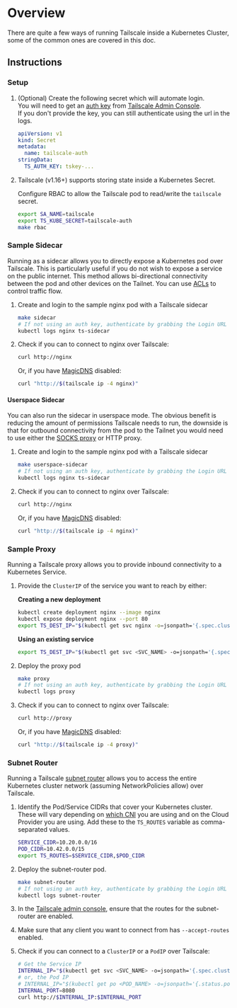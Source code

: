 # Overview

There are quite a few ways of running Tailscale inside a Kubernetes Cluster, some of the common ones are covered in this doc.

## Instructions

### Setup

1. (Optional) Create the following secret which will automate login.<br>
   You will need to get an [auth key](https://tailscale.com/kb/1085/auth-keys/) from [Tailscale Admin Console](https://login.tailscale.com/admin/authkeys).<br>
   If you don't provide the key, you can still authenticate using the url in the logs.

   ```yaml
   apiVersion: v1
   kind: Secret
   metadata:
     name: tailscale-auth
   stringData:
     TS_AUTH_KEY: tskey-...
   ```

1. Tailscale (v1.16+) supports storing state inside a Kubernetes Secret.

   Configure RBAC to allow the Tailscale pod to read/write the `tailscale` secret.

   ```bash
   export SA_NAME=tailscale
   export TS_KUBE_SECRET=tailscale-auth
   make rbac
   ```

### Sample Sidecar

Running as a sidecar allows you to directly expose a Kubernetes pod over Tailscale. This is particularly useful if you do not wish to expose a service on the public internet. This method allows bi-directional connectivity between the pod and other devices on the Tailnet. You can use [ACLs](https://tailscale.com/kb/1018/acls/) to control traffic flow.

1. Create and login to the sample nginx pod with a Tailscale sidecar

   ```bash
   make sidecar
   # If not using an auth key, authenticate by grabbing the Login URL here:
   kubectl logs nginx ts-sidecar
   ```

1. Check if you can to connect to nginx over Tailscale:

   ```bash
   curl http://nginx
   ```

   Or, if you have [MagicDNS](https://tailscale.com/kb/1081/magicdns/) disabled:

   ```bash
   curl "http://$(tailscale ip -4 nginx)"
   ```

#### Userspace Sidecar

You can also run the sidecar in userspace mode. The obvious benefit is reducing the amount of permissions Tailscale needs to run, the downside is that for outbound connectivity from the pod to the Tailnet you would need to use either the [SOCKS proxy](https://tailscale.com/kb/1112/userspace-networking) or HTTP proxy.

1. Create and login to the sample nginx pod with a Tailscale sidecar

   ```bash
   make userspace-sidecar
   # If not using an auth key, authenticate by grabbing the Login URL here:
   kubectl logs nginx ts-sidecar
   ```

1. Check if you can to connect to nginx over Tailscale:

   ```bash
   curl http://nginx
   ```

   Or, if you have [MagicDNS](https://tailscale.com/kb/1081/magicdns/) disabled:

   ```bash
   curl "http://$(tailscale ip -4 nginx)"
   ```

### Sample Proxy

Running a Tailscale proxy allows you to provide inbound connectivity to a Kubernetes Service.

1. Provide the `ClusterIP` of the service you want to reach by either:

   **Creating a new deployment**

   ```bash
   kubectl create deployment nginx --image nginx
   kubectl expose deployment nginx --port 80
   export TS_DEST_IP="$(kubectl get svc nginx -o=jsonpath='{.spec.clusterIP}')"
   ```

   **Using an existing service**

   ```bash
   export TS_DEST_IP="$(kubectl get svc <SVC_NAME> -o=jsonpath='{.spec.clusterIP}')"
   ```

1. Deploy the proxy pod

   ```bash
   make proxy
   # If not using an auth key, authenticate by grabbing the Login URL here:
   kubectl logs proxy
   ```

1. Check if you can to connect to nginx over Tailscale:

   ```bash
   curl http://proxy
   ```

   Or, if you have [MagicDNS](https://tailscale.com/kb/1081/magicdns/) disabled:

   ```bash
   curl "http://$(tailscale ip -4 proxy)"
   ```

### Subnet Router

Running a Tailscale [subnet router](https://tailscale.com/kb/1019/subnets/) allows you to access
the entire Kubernetes cluster network (assuming NetworkPolicies allow) over Tailscale.

1. Identify the Pod/Service CIDRs that cover your Kubernetes cluster. These will vary depending on [which CNI](https://kubernetes.io/docs/concepts/cluster-administration/networking/) you are using and on the Cloud Provider you are using. Add these to the `TS_ROUTES` variable as comma-separated values.

   ```bash
   SERVICE_CIDR=10.20.0.0/16
   POD_CIDR=10.42.0.0/15
   export TS_ROUTES=$SERVICE_CIDR,$POD_CIDR
   ```

1. Deploy the subnet-router pod.

   ```bash
   make subnet-router
   # If not using an auth key, authenticate by grabbing the Login URL here:
   kubectl logs subnet-router
   ```

1. In the [Tailscale admin console](https://login.tailscale.com/admin/machines), ensure that the
   routes for the subnet-router are enabled.

1. Make sure that any client you want to connect from has `--accept-routes` enabled.

1. Check if you can connect to a `ClusterIP` or a `PodIP` over Tailscale:

   ```bash
   # Get the Service IP
   INTERNAL_IP="$(kubectl get svc <SVC_NAME> -o=jsonpath='{.spec.clusterIP}')"
   # or, the Pod IP
   # INTERNAL_IP="$(kubectl get po <POD_NAME> -o=jsonpath='{.status.podIP}')"
   INTERNAL_PORT=8080
   curl http://$INTERNAL_IP:$INTERNAL_PORT
   ```
